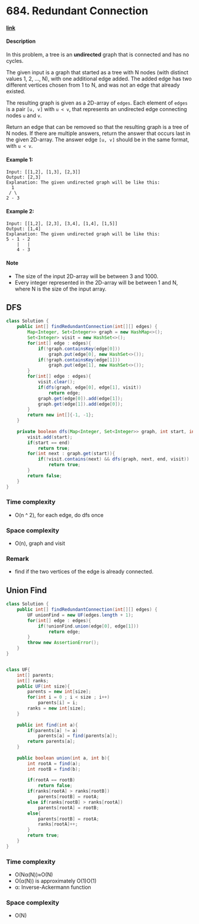 # 684. Redundant Connection

#### [link](https://leetcode.com/problems/redundant-connection/) 

#### Description
In this problem, a tree is an **undirected** graph that is connected and has no cycles.

The given input is a graph that started as a tree with N nodes (with distinct values 1, 2, ..., N), with one additional edge added. The added edge has two different vertices chosen from 1 to N, and was not an edge that already existed.

The resulting graph is given as a 2D-array of `edges`. Each element of `edges` is a pair `[u, v]` with `u < v`, that represents an undirected edge connecting nodes `u` and `v`.

Return an edge that can be removed so that the resulting graph is a tree of N nodes. If there are multiple answers, return the answer that occurs last in the given 2D-array. The answer edge `[u, v]` should be in the same format, with `u < v`.

#### Example 1:
```
Input: [[1,2], [1,3], [2,3]]
Output: [2,3]
Explanation: The given undirected graph will be like this:
  1
 / \
2 - 3
```
#### Example 2:
```
Input: [[1,2], [2,3], [3,4], [1,4], [1,5]]
Output: [1,4]
Explanation: The given undirected graph will be like this:
5 - 1 - 2
    |   |
    4 - 3
```

#### Note
* The size of the input 2D-array will be between 3 and 1000.
* Every integer represented in the 2D-array will be between 1 and N, where N is the size of the input array.

## DFS
```java
class Solution {
    public int[] findRedundantConnection(int[][] edges) {
        Map<Integer, Set<Integer>> graph = new HashMap<>();
        Set<Integer> visit = new HashSet<>();
        for(int[] edge : edges){
            if(!graph.containsKey(edge[0]))
                graph.put(edge[0], new HashSet<>());
            if(!graph.containsKey(edge[1]))
                graph.put(edge[1], new HashSet<>());
        }
        for(int[] edge : edges){
            visit.clear();
            if(dfs(graph, edge[0], edge[1], visit))
                return edge;
            graph.get(edge[0]).add(edge[1]);
            graph.get(edge[1]).add(edge[0]);
        }
        return new int[]{-1, -1};
    }
    
    private boolean dfs(Map<Integer, Set<Integer>> graph, int start, int end, Set<Integer> visit){
        visit.add(start);
        if(start == end)
            return true;
        for(int next : graph.get(start)){
            if(!visit.contains(next) && dfs(graph, next, end, visit))
                return true;
        }
        return false;
    }
}
```
### Time complexity
* O(n ^ 2), for each edge, do dfs once
### Space complexity
* O(n), graph and visit
### Remark
* find if the two vertices of the edge is already connected.

## Union Find
```java
class Solution {
    public int[] findRedundantConnection(int[][] edges) {
        UF unionFind = new UF(edges.length + 1);
        for(int[] edge : edges){
            if(!unionFind.union(edge[0], edge[1]))
                return edge;
        }
        throw new AssertionError();
    }
}


class UF{
    int[] parents;
    int[] ranks;
    public UF(int size){
        parents = new int[size];
        for(int i = 0 ; i < size ; i++)
            parents[i] = i;
        ranks = new int[size];
    }
    
    public int find(int a){
        if(parents[a] != a)
            parents[a] = find(parents[a]);
        return parents[a];
    }
    
    public boolean union(int a, int b){
        int rootA = find(a);
        int rootB = find(b);
        
        if(rootA == rootB)
            return false;
        if(ranks[rootA] > ranks[rootB])
            parents[rootB] = rootA;
        else if(ranks[rootB] > ranks[rootA])
            parents[rootA] = rootB;
        else{
            parents[rootB] = rootA;
            ranks[rootA]++;
        }
        return true;
    }
}
```

### Time complexity
* O(Nα(N))≈O(N)
* O(α(N)) is approximately O(1)O(1)
* α: Inverse-Ackermann function
### Space complexity
* O(N)